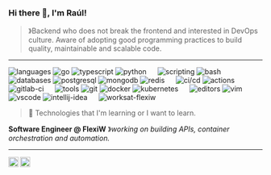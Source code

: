### Hi there 👋, I'm Raúl! 

> &#12299;Backend who does not break the frontend and interested in DevOps culture. Aware of adopting good programming practices to build quality, maintainable and scalable code.

---

![languages](https://img.shields.io/static/v1?label=&message=Languages:&color=111&style=flat)
![go](https://img.shields.io/static/v1?logo=go&label=&message=Go&color=36465D&logoColor=AAA&style=flat)
![typescript](https://img.shields.io/static/v1?logo=typescript&label=&message=TypeScript+🎯&color=36465D&logoColor=AAA&style=flat)
![python](https://img.shields.io/static/v1?logo=python&label=&message=Python+🎯&color=36465D&logoColor=AAA&style=flat)
&emsp;
![scripting](https://img.shields.io/static/v1?label=&message=Scripting:&color=111&style=flat)
![bash](https://img.shields.io/static/v1?logo=gnu-bash&label=&message=Bash&color=36465D&logoColor=AAA&style=flat)
&emsp;
![databases](https://img.shields.io/static/v1?label=&message=Databases:&color=111&style=flat)
![postgresql](https://img.shields.io/static/v1?logo=postgresql&label=&message=PostgreSQL&color=36465D&logoColor=AAA&style=flat)
![mongodb](https://img.shields.io/static/v1?logo=mongodb&label=&message=MongoDB+🎯&color=36465D&logoColor=AAA&style=flat)
![redis](https://img.shields.io/static/v1?logo=redis&label=&message=Redis+🎯&color=36465D&logoColor=AAA&style=flat)
&emsp;
![ci/cd](https://img.shields.io/static/v1?label=&message=CI/CD:&color=111&style=flat)
![actions](https://img.shields.io/static/v1?logo=github-actions&label=&message=GitHub+Actions&color=36465D&logoColor=AAA&style=flat)
![gitlab-ci](https://img.shields.io/static/v1?logo=gitlab&label=&message=GitLab+CI&color=36465D&logoColor=AAA&style=flat)
&emsp;
![tools](https://img.shields.io/static/v1?label=&message=Tools:&color=111&style=flat)
![git](https://img.shields.io/static/v1?logo=git&label=&message=Git&color=36465D&logoColor=AAA&style=flat)
![docker](https://img.shields.io/static/v1?logo=docker&label=&message=Docker&color=36465D&logoColor=AAA&style=flat)
![kubernetes](https://img.shields.io/static/v1?logo=kubernetes&label=&message=Kubernetes&color=36465D&logoColor=AAA&style=flat)
&emsp;
![editors](https://img.shields.io/static/v1?label=&message=Editors:&color=111&style=flat)
![vim](https://img.shields.io/static/v1?logo=vim&label=&message=Vim&color=36465D&logoColor=AAA&style=flat)
![vscode](https://img.shields.io/static/v1?logo=visual-studio-code&label=&message=Visual+Studio+Code&color=36465D&logoColor=AAA&style=flat)
![intellij-idea](https://img.shields.io/static/v1?logo=intellij-idea&label=&message=IntelliJ+IDEA&color=36465D&logoColor=AAA&style=flat)
&emsp;
![worksat-flexiw](https://img.shields.io/static/v1?label=@:&labelColor=111&message=FlexiW&color=36465D&style=flat)

> 🎯 Technologies that I'm learning or I want to learn.

**Software Engineer @ FlexiW** &#12299;_working on building APIs, container orchestration and automation._

---

<a href="https://www.linkedin.com/in/rfdezdev/">
  <img align="left" alt="Raúl's LinkedIn" width="20px" src="https://simpleicons.now.sh/linkedin/495f7e" />
</a>

<a href="https://www.codewars.com/users/rfdez/">
  <img align="left" alt="Raúl's Codewars" width="20px" src="https://simpleicons.now.sh/codewars/b1361e" />
</a>
